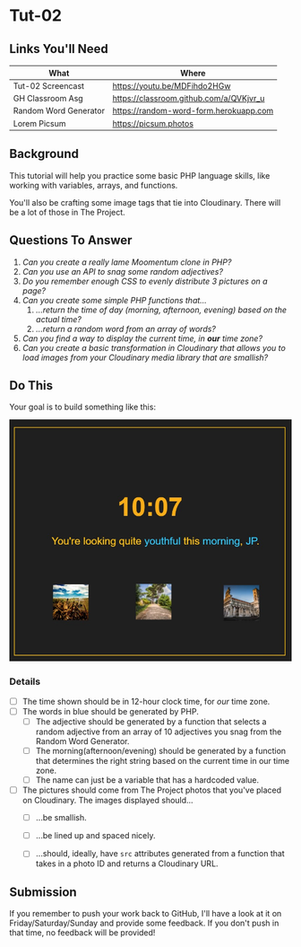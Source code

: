 # Tut-02

## Links You'll Need

| What                  | Where                                   |
| --------------------- | --------------------------------------- |
| Tut-02 Screencast     | https://youtu.be/MDFihdo2HGw            |
| GH Classroom Asg      | https://classroom.github.com/a/QVKjvr_u |
| Random Word Generator | https://random-word-form.herokuapp.com  |
| Lorem Picsum          | https://picsum.photos                   |

## Background

This tutorial will help you practice some basic PHP language skills, like working with variables, arrays, and functions.

You'll also be crafting some image tags that tie into Cloudinary. There will be a lot of those in The Project.

## Questions To Answer

1. _Can you create a really lame Moomentum clone in PHP?_
2. _Can you use an API to snag some random adjectives?_
3. _Do you remember enough CSS to evenly distribute 3 pictures on a page?_
4. _Can you create some simple PHP functions that..._
   1. _...return the time of day (morning, afternoon, evening) based on the actual time?_
   2. _...return a random word from an array of words?_
5. _Can you find a way to display the current time, in **our** time zone?_
6. _Can you create a basic transformation in Cloudinary that allows you to load images from your Cloudinary media library that are smallish?_

## Do This

Your goal is to build something like this:

![rough goal](images/rough-sketch.jpg)

### Details

- [ ] The time shown should be in 12-hour clock time, for _our_ time zone.
- [ ] The words in blue should be generated by PHP.
  - [ ] The adjective should be generated by a function that selects a random adjective from an array of 10 adjectives you snag from the Random Word Generator.
  - [ ] The morning(afternoon/evening) should be generated by a function that determines the right string based on the current time in our time zone.
  - [ ] The name can just be a variable that has a hardcoded value.
- [ ] The pictures should come from The Project photos that you've placed on Cloudinary. The images displayed should...
  - [ ] ...be smallish.
  - [ ] ...be lined up and spaced nicely.
  - [ ] ...should, ideally, have `src` attributes generated from a function that takes in a photo ID and returns a Cloudinary URL.


## Submission

If you remember to push your work back to GitHub, I'll have a look at it on Friday/Saturday/Sunday and provide some feedback. If you don't push in that time, no feedback will be provided!


